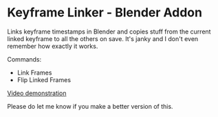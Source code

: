 # Keyframe Linker - Blender Addon

Links keyframe timestamps in Blender and copies stuff from the current linked keyframe to all the others on save. It's janky and I don't even remember how exactly it works. 

Commands:
- Link Frames
- Flip Linked Frames

[Video demonstration](https://www.minds.com/newsfeed/1458485078408564744)

Please do let me know if you make a better version of this.
